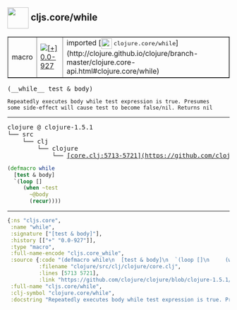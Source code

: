 ## <img width="48px" valign="middle" src="http://i.imgur.com/Hi20huC.png"> cljs.core/while

 <table border="1">
<tr>
<td>macro</td>
<td><a href="https://github.com/cljsinfo/api-refs/tree/0.0-927"><img valign="middle" alt="[+] 0.0-927" src="https://img.shields.io/badge/+-0.0--927-lightgrey.svg"></a> </td>
<td>
imported [<img height="24px" valign="middle" src="http://i.imgur.com/1GjPKvB.png"> <samp>clojure.core/while</samp>](http://clojure.github.io/clojure/branch-master/clojure.core-api.html#clojure.core/while)
</td>
</tr>
</table>

 <samp>
(__while__ test & body)<br>
</samp>

```
Repeatedly executes body while test expression is true. Presumes
some side-effect will cause test to become false/nil. Returns nil
```

---

 <pre>
clojure @ clojure-1.5.1
└── src
    └── clj
        └── clojure
            └── <ins>[core.clj:5713-5721](https://github.com/clojure/clojure/blob/clojure-1.5.1/src/clj/clojure/core.clj#L5713-L5721)</ins>
</pre>

```clj
(defmacro while
  [test & body]
  `(loop []
     (when ~test
       ~@body
       (recur))))
```


---

```clj
{:ns "cljs.core",
 :name "while",
 :signature ["[test & body]"],
 :history [["+" "0.0-927"]],
 :type "macro",
 :full-name-encode "cljs.core_while",
 :source {:code "(defmacro while\n  [test & body]\n  `(loop []\n     (when ~test\n       ~@body\n       (recur))))",
          :filename "clojure/src/clj/clojure/core.clj",
          :lines [5713 5721],
          :link "https://github.com/clojure/clojure/blob/clojure-1.5.1/src/clj/clojure/core.clj#L5713-L5721"},
 :full-name "cljs.core/while",
 :clj-symbol "clojure.core/while",
 :docstring "Repeatedly executes body while test expression is true. Presumes\nsome side-effect will cause test to become false/nil. Returns nil"}

```
